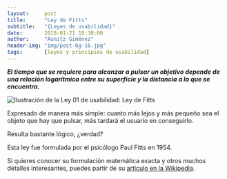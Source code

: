 ```yaml
---
layout:     post
title:      "Ley de Fitts"
subtitle:   "{Leyes de usabilidad}"
date:       2018-01-21 19:30:00
author:     "Aunitz Giménez"
header-img: "img/post-bg-16.jpg"
tags:       [leyes y principios de usabilidad]
---
```


<p><em><strong>El tiempo que se requiere para alcanzar a pulsar un objetivo depende de una relación logarítmica entre su superficie y la distancia a la que se encuentra.</strong></em></p>

<p><img src="{{ site.baseurl }}/img/ley-01-ley-de-fitts.png" loading="lazy" alt="Ilustración de la Ley 01 de usabilidad: Ley de Fitts"></p>

<p>Expresado de manera más simple: cuanto más lejos y más pequeño sea el objeto que hay que pulsar, más tardará el usuario en conseguirlo.</p>

<p>Resulta bastante lógico, ¿verdad?</p>

<p>Esta ley fue formulada por el psicólogo Paul Fitts en 1954.</p>

<p>Si quieres conocer su formulación matemática exacta y otros muchos detalles interesantes, puedes partir de su <a href="https://es.wikipedia.org/wiki/Ley_de_Fitts" target="_blank" rel="noopener noreferrer">artículo en la Wikipedia</a>.</p>